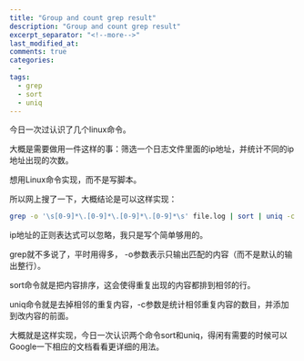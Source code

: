 ```yaml
---
title: "Group and count grep result"
description: "Group and count grep result"
excerpt_separator: "<!--more-->"
last_modified_at: 
comments: true
categories:
  -
tags:
  - grep
  - sort
  - uniq
---
```


今日一次过认识了几个linux命令。

大概是需要做用一件这样的事：筛选一个日志文件里面的ip地址，并统计不同的ip地址出现的次数。

想用Linux命令实现，而不是写脚本。

所以网上搜了一下，大概结论是可以这样实现：

```bash
grep -o '\s[0-9]*\.[0-9]*\.[0-9]*\.[0-9]*\s' file.log | sort | uniq -c
```

ip地址的正则表达式可以忽略，我只是写个简单够用的。

grep就不多说了，平时用得多， -o参数表示只输出匹配的内容（而不是默认的输出整行）。

sort命令就是把内容排序，这会使得重复出现的内容都排到相邻的行。

uniq命令就是去掉相邻的重复内容，-c参数是统计相邻重复内容的数目，并添加到改内容的前面。

大概就是这样实现，今日一次认识两个命令sort和uniq，得闲有需要的时候可以Google一下相应的文档看看更详细的用法。
